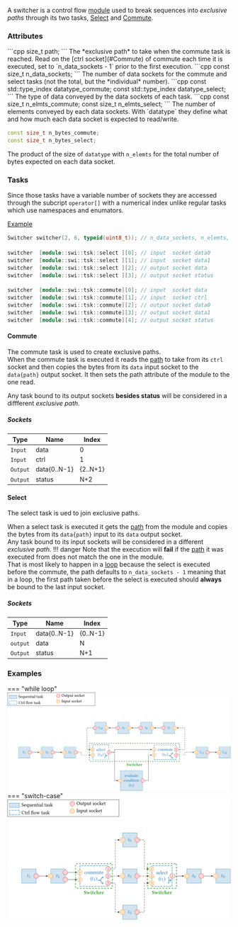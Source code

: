 
A switcher is a control flow [module](./module%20%26%20task.md) used to break sequences into *exclusive paths* through its two tasks,
[Select](#Select) and [Commute](#Commute).  

### Attributes

<a name="Path">
</a>
```cpp
size_t path;
```
The *exclusive path* to take when the commute task is reached. Read on the [ctrl socket](#Commute) of commute each time it is executed, set to `n_data_sockets - 1` prior to the first execution.
```cpp
const size_t n_data_sockets;
```
The number of data sockets for the commute and select tasks (not the total, but the *individual* number).  
```cpp
const std::type_index datatype_commute;
const std::type_index datatype_select;
```
The type of data conveyed by the data sockets of each task.
```cpp
const size_t n_elmts_commute;
const size_t n_elmts_select;
```
The number of elements conveyed by each data sockets.  
With `datatype` they define what and how much each data socket is expected to read/write.

```cpp
const size_t n_bytes_commute;
const size_t n_bytes_select;
```
The product of the size  of `datatype` with `n_elemts` for the total number of bytes expected on each data socket.
	      
### Tasks 

Since those tasks have a variable number of sockets they are accessed through the subcript `operator[]` with a numerical index unlike regular tasks which use namespaces and enumators.

<u>Example</u>
```cpp
Switcher switcher(2, 6, typeid(uint8_t)); // n_data_sockets, n_elemts, datatype

switcher  [module::swi::tsk::select ][0]; // input  socket data0
switcher  [module::swi::tsk::select ][1]; // input  socket data1
switcher  [module::swi::tsk::select ][2]; // output socket data
switcher  [module::swi::tsk::select ][3]; // output socket status

switcher  [module::swi::tsk::commute][0]; // input  socket data
switcher  [module::swi::tsk::commute][1]; // input  socket ctrl
switcher  [module::swi::tsk::commute][2]; // output socket data0
switcher  [module::swi::tsk::commute][3]; // output socket data1
switcher  [module::swi::tsk::commute][4]; // output socket status

```

<a name="Commute"></a>
#### Commute

The commute task is used to create exclusive paths.   
When the commute task is executed it reads the [path](#Path) to take from its `ctrl` socket and then copies the bytes from its `data` input socket to the `data{path}` output socket. It then sets the path attribute of the module to the one read.

Any task bound to its output sockets **besides status** will be considered in a diffferent *exclusive path*.
 
##### Sockets
| Type        | Name            | Index    |
| ----------- | --------------- | -------- |
| `Input`     | data            | 0        |
| `Input`     | ctrl            | 1        |
| `Output`    | data{0..N-1}    | {2..N+1} |
| `Output`    | status          | N+2      |


<a name="Select"></a>
#### Select

The select task is ued to join exclusive paths.

When a select task is executed it gets the [path](#Path) from the module and copies the bytes from its `data{path}` input to its `data` output socket.  
Any task bound to its input sockets will be considered in a different *exclusive path*.
!!! danger
    Note that the execution will **fail** if the [path](#Path) it was executed from does not match the one in the module.  
    That is most likely to happen in a [loop](#Examples) because the select is executed before the commute, the path defaults to `n_data_sockets - 1` meaning that in a loop, the first path taken before the select is executed should **always** be bound to the last input socket.

##### Sockets
| Type        | Name            | Index    |
| ----------- | --------------- | -------- |
| `Input`     | data{0..N-1}    | {0..N-1} |
| `output`    | data            | N        |
| `Output`    | status          | N+1      |

### Examples

<a name="Examples"><a/>

=== "while loop"
    ![for_loop](./assets/for.svg)
=== "switch-case"
    ![switch](./assets/switch.svg)